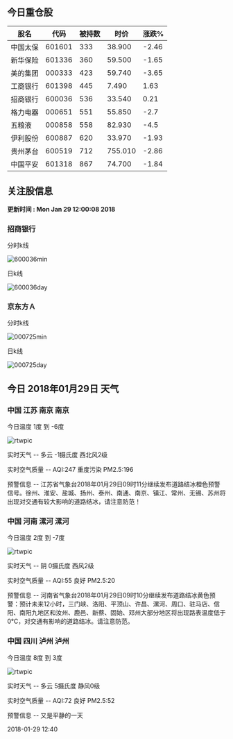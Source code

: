 
## 今日重仓股 

|股名|代码|被持数|时价|涨跌%|
|---|---|---|---|---|
|中国太保|601601|333|38.900|-2.46|
|新华保险|601336|360|59.500|-1.65|
|美的集团|000333|423|59.740|-3.65|
|工商银行|601398|445|7.490|1.63|
|招商银行|600036|536|33.540|0.21|
|格力电器|000651|551|55.850|-2.7|
|五粮液|000858|558|82.930|-4.5|
|伊利股份|600887|620|33.970|-1.93|
|贵州茅台|600519|712|755.010|-2.86|
|中国平安|601318|867|74.700|-1.84|

## 关注股信息
**更新时间 : Mon Jan 29 12:00:08 2018**
### 招商银行 
分时k线

![600036min](http://image.sinajs.cn/newchart/min/n/sh600036.gif)

日k线

![600036day](http://image.sinajs.cn/newchart/daily/n/sh600036.gif)

### 京东方Ａ 
分时k线

![000725min](http://image.sinajs.cn/newchart/min/n/sz000725.gif)

日k线

![000725day](http://image.sinajs.cn/newchart/daily/n/sz000725.gif)
## 今日 2018年01月29日 天气
### 中国 江苏 南京 南京

今日温度 1度 到 -6度

![rtwpic](http://app1.showapi.com/weather/icon/day/01.png)

实时天气 -- 多云 -1摄氏度 西北风2级

实时空气质量 -- AQI:247 重度污染 PM2.5:196

预警信息 -- 江苏省气象台2018年01月29日09时11分继续发布道路结冰橙色预警信号。徐州、淮安、盐城、扬州、泰州、南通、南京、镇江、常州、无锡、苏州将出现对交通有较大影响的道路结冰，请注意防范！
    
### 中国 河南 漯河 漯河

今日温度 2度 到 -7度

![rtwpic](http://app1.showapi.com/weather/icon/day/02.png)

实时天气 -- 阴 0摄氏度 西风2级

实时空气质量 -- AQI:55 良好 PM2.5:20

预警信息 -- 河南省气象台2018年01月29日09时10分继续发布道路结冰黄色预警：预计未来12小时，三门峡、洛阳、平顶山、许昌、漯河、周口、驻马店、信阳、南阳九地区和汝州、鹿邑、新蔡、固始、邓州大部分地区将出现路表温度低于0℃，对交通有影响的道路结冰。请注意防范。
    
### 中国 四川 泸州 泸州

今日温度 8度 到 3度

![rtwpic](http://app1.showapi.com/weather/icon/day/01.png)

实时天气 -- 多云 5摄氏度 静风0级

实时空气质量 -- AQI:72 良好 PM2.5:52

预警信息 -- 又是平静的一天
    
2018-01-29 12:40